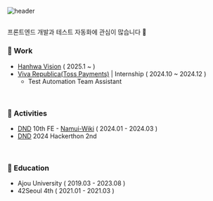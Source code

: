 ![header](https://capsule-render.vercel.app/api?type=cylinder&color=DDEBFC&height=70&section=header&text=SongYeokyoung&fontSize=20&fontColor=3B3B46)


## 

프론트엔드 개발과 테스트 자동화에 관심이 많습니다 🚀

### 🧡 Work
- [Hanhwa Vision](https://www.hanwhavision.com/ko/) ( 2025.1 ~ )
- [Viva Republica(Toss Payments)](https://www.tosspayments.com/) | Internship ( 2024.10 ~ 2024.12 )
  - Test Automation Team Assistant


<br/> 

### 🧊 Activities
- [DND](https://dnd.ac/) 10th FE - [Namui-Wiki](https://www.namui-wiki.life/) ( 2024.01 - 2024.03 )
- [DND](https://dnd.ac/) 2024 Hackerthon 2nd 

<br/> 

### 🧊 Education
- Ajou University ( 2019.03 - 2023.08 )
- 42Seoul 4th ( 2021.01 - 2021.03 )

<br/> 

